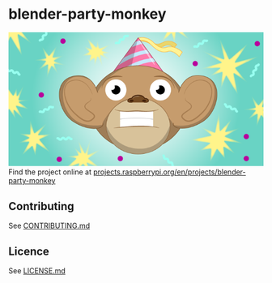 # blender-party-monkey
![blender-party-monkey](/en/images/banner.png)
Find the project online at [projects.raspberrypi.org/en/projects/blender-party-monkey](https://projects.raspberrypi.org/en/projects/blender-party-monkey)

## Contributing
See [CONTRIBUTING.md](CONTRIBUTING.md)
## Licence
 See [LICENSE.md](LICENSE.md)